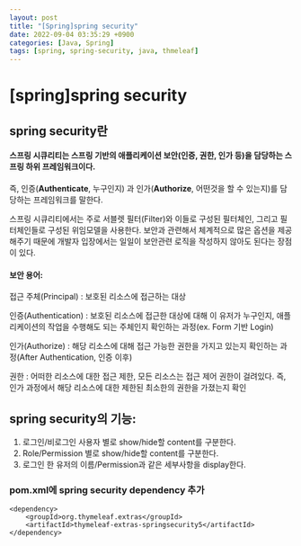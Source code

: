 ```yaml
---
layout: post
title: "[Spring]spring security"
date: 2022-09-04 03:35:29 +0900
categories: [Java, Spring]
tags: [spring, spring-security, java, thmeleaf]
---
```


# [spring]spring security

## spring security란

#### 스프링 시큐리티는 스프링 기반의 애플리케이션 보안(인증, 권한, 인가 등)을 담당하는 스프링 하위 프레임워크이다.

즉, 인증(**Authenticate**, 누구인지) 과 인가(**Authorize**, 어떤것을 할 수 있는지)를 담당하는 프레임워크를 말한다.

 

스프링 시큐리티에서는 주로 서블렛 필터(Filter)와 이들로 구성된 필터체인, 그리고 필터체인들로 구성된 위임모델을 사용한다. 보안과 관련해서 체계적으로 많은 옵션을 제공해주기 때문에 개발자 입장에서는 일일이 보안관련 로직을 작성하지 않아도 된다는 장점이 있다.

#### 보안 용어:
접근 주체(Principal) : 보호된 리소스에 접근하는 대상

인증(Authentication) : 보호된 리소스에 접근한 대상에 대해 이 유저가 누구인지, 애플리케이션의 작업을 수행해도 되는 주체인지 확인하는 과정(ex. Form 기반 Login)

인가(Authorize) : 해당 리소스에 대해 접근 가능한 권한을 가지고 있는지 확인하는 과정(After Authentication, 인증 이후)

권한 : 어떠한 리소스에 대한 접근 제한, 모든 리소스는 접근 제어 권한이 걸려있다. 즉, 인가 과정에서 해당 리소스에 대한 제한된 최소한의 권한을 가졌는지 확인

## spring security의 기능:

1. 로그인/비로그인 사용자 별로 show/hide할 content를 구분한다.
2. Role/Permission 별로 show/hide할 content를 구분한다.
3. 로그인 한 유저의 이름/Permission과 같은 세부사항을 display한다.


### pom.xml에 spring security dependency 추가
```
<dependency>
    <groupId>org.thymeleaf.extras</groupId>
    <artifactId>thymeleaf-extras-springsecurity5</artifactId>
</dependency>
```
